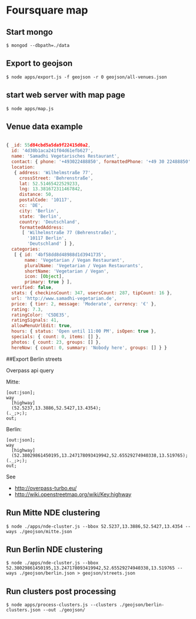 # Foursquare map

## Start mongo

    $ mongod --dbpath=./data

## Export to geojson

    $ node apps/export.js -f geojson -r 0 geojson/all-venues.json

## start web server with map page

    $ node apps/map.js

## Venue data example

```js

{ _id: 55d84cbd5a5da9f22415d0a2,
  id: '4d30b1aca241f04d61efb627',
  name: 'Samadhi Vegetarisches Restaurant',
  contact: { phone: '+493022488850', formattedPhone: '+49 30 22488850' },
  location:
   { address: 'Wilhelmstraße 77',
     crossStreet: 'Behrenstraße',
     lat: 52.51465422529233,
     lng: 13.381672311467842,
     distance: 50,
     postalCode: '10117',
     cc: 'DE',
     city: 'Berlin',
     state: 'Berlin',
     country: 'Deutschland',
     formattedAddress:
      [ 'Wilhelmstraße 77 (Behrenstraße)',
        '10117 Berlin',
        'Deutschland' ] },
  categories:
   [ { id: '4bf58dd8d48988d1d3941735',
       name: 'Vegetarian / Vegan Restaurant',
       pluralName: 'Vegetarian / Vegan Restaurants',
       shortName: 'Vegetarian / Vegan',
       icon: [Object],
       primary: true } ],
  verified: false,
  stats: { checkinsCount: 347, usersCount: 287, tipCount: 16 },
  url: 'http://www.samadhi-vegetarian.de',
  price: { tier: 2, message: 'Moderate', currency: '€' },
  rating: 7.3,
  ratingColor: 'C5DE35',
  ratingSignals: 41,
  allowMenuUrlEdit: true,
  hours: { status: 'Open until 11:00 PM', isOpen: true },
  specials: { count: 0, items: [] },
  photos: { count: 23, groups: [] },
  hereNow: { count: 0, summary: 'Nobody here', groups: [] } }
```

##Export Berlin streets

Overpass api query

Mitte:

```
[out:json];
way
  [highway]
  (52.5237,13.3886,52.5427,13.4354);
(._;>;);
out;
```

Berlin:

```
[out:json];
way
  [highway]
  (52.38029861450195,13.247178093419942,52.65529274940338,13.519765);
(._;>;);
out;
```

See
 * http://overpass-turbo.eu/
 * http://wiki.openstreetmap.org/wiki/Key:highway

## Run Mitte NDE clustering

    $ node ./apps/nde-cluster.js --bbox 52.5237,13.3886,52.5427,13.4354 --ways ./geojson/mitte.json

## Run Berlin NDE clustering

    $ node ./apps/nde-cluster.js --bbox 52.38029861450195,13.247178093419942,52.65529274940338,13.519765 --ways ./geojson/berlin.json > geojson/streets.json

## Run clusters post processing

    $ node apps/process-clusters.js --clusters ./geojson/berlin-clusters.json --out ./geojson/
